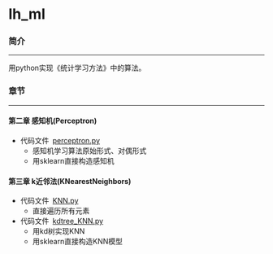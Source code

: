 # lh_ml
### 简介
-----------------
用python实现《统计学习方法》中的算法。
### 章节
-----------------
#### 第二章 感知机(Perceptron)
+ 代码文件&ensp;[perceptron.py](https://github.com/ttt256/lh_ml/blob/master/Perceptron/perceptron.py)
	+ 感知机学习算法原始形式、对偶形式
	+ 用sklearn直接构造感知机

#### 第三章 k近邻法(KNearestNeighbors)
+ 代码文件&ensp;[KNN.py](https://github.com/ttt256/lh_ml/blob/master/KNearestNeighbors/KNN.py)
	+ 直接遍历所有元素
+ 代码文件&ensp;[kdtree_KNN.py](https://github.com/ttt256/lh_ml/blob/master/KNearestNeighbors/kdtree_KNN.py)
	+ 用kd树实现KNN
	+ 用sklearn直接构造KNN模型

